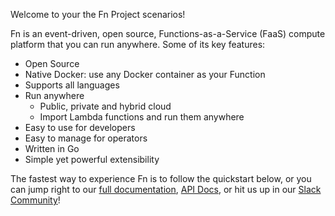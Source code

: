 Welcome to your the Fn Project scenarios!

Fn is an event-driven, open source, Functions-as-a-Service (FaaS) compute platform that you can run anywhere. Some of its key features:

 - Open Source
 - Native Docker: use any Docker container as your Function
 - Supports all languages
 - Run anywhere
   - Public, private and hybrid cloud
   - Import Lambda functions and run them anywhere
 - Easy to use for developers
 - Easy to manage for operators
 - Written in Go
 - Simple yet powerful extensibility

The fastest way to experience Fn is to follow the quickstart below, or you can jump right to our [full documentation](https://github.com/fnproject/fn/blob/master/docs/README.md), 
[API Docs](http://petstore.swagger.io/?url=https://raw.githubusercontent.com/fnproject/fn/master/docs/swagger.yml), 
or hit us up in our [Slack Community](http://slack.fnproject.io/)!
